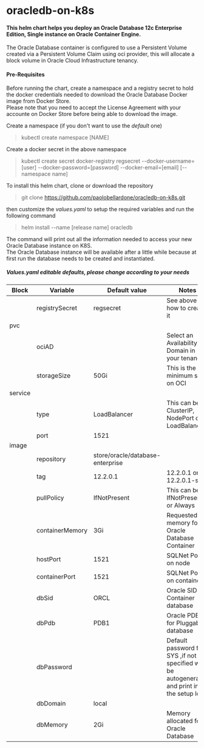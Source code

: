 oracledb-on-k8s
=================
#### This helm chart helps you deploy an Oracle Database 12c Enterprise Edition, Single instance on Oracle Container Engine.

The Oracle Database container is configured to use a Persistent Volume created via a Persistent Volume Claim using oci provider, this will allocate a block volume in Oracle Cloud Infrastructure tenancy.

#### Pre-Requisites
Before running the chart, create a namespace and a registry secret to hold the docker credentials needed to download the Oracle Database Docker image from Docker Store.  
Please note that you need to accept the License Agreement with your accounte on Docker Store before being able to download the image.

Create a namespace (if you don't want to use the *default* one)
> kubectl create namespace [NAME]

Create a docker secret in the above namespace
> kubectl create secret docker-registry regsecret --docker-username=[user] --docker-password=[password] --docker-email=[email] [--namespace name]

To install this helm chart, clone or download the repository
> git clone https://github.com/paolobellardone/oracledb-on-k8s.git

then customize the *values.yaml* to setup the required variables and run the following command
> helm install --name [release name] oracledb

The command will print out all the information needed to access your new Oracle Database instance on K8S.  
The Oracle Database instance will be available after a little while because at first run the database needs to be created and instantiated.

##### Values.yaml editable defaults, please change according to your needs

| Block   | Variable         | Default value                    | Notes |
|---------|------------------|----------------------------------|-------|
|         | registrySecret   | regsecret                        | See above on how to create it |
| pvc     |                  |                                  ||
|         | ociAD            |                                  | Select an Availability Domain in your tenancy |
|         | storageSize      | 50Gi                             | This is the minimum size on OCI |
| service |                  |                                  ||
|         | type             | LoadBalancer                     | This can be ClusterIP, NodePort or LoadBalancer |
|         | port             | 1521                             ||
|image    |                  |                                  ||
|         | repository       | store/oracle/database-enterprise ||
|         | tag              | 12.2.0.1                         | 12.2.0.1 or 12.2.0.1-slim |
|         | pullPolicy       | IfNotPresent                     | This can be IfNotPresent or Always |
|         | containerMemory  | 3Gi                              | Requested memory for Oracle Database Container |
|         | hostPort         | 1521                             | SQLNet Port on node |
|         | containerPort    | 1521                             | SQLNet Port on container |
|         | dbSid            | ORCL                             | Oracle SID for Container database |
|         | dbPdb            | PDB1                             | Oracle PDB for Pluggable database |
|         | dbPassword       |                                  | Default password for SYS ,if not specified will be autogenerated and print in the setup log |
|         | dbDomain         | local                            ||
|         | dbMemory         | 2Gi                              | Memory allocated for Oracle Database |

